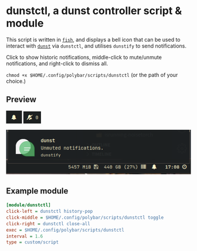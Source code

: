 # dunstctl, a dunst controller script & module

This script is written in [`fish`](https://fishshell.com/), and displays a bell
icon that can be used to interact with [`dunst`](https://github.com/dunst-project/dunst)
via `dunstctl`, and utilises `dunstify` to send notifications.

Click to show historic notifications, middle-click to mute/unmute notifications,
and right-click to dismiss all.

`chmod +x $HOME/.config/polybar/scripts/dunstctl` (or the path of your choice.)

## Preview

![dunst](dunstctl-0.png)
![dunst-pause](dunstctl-1.png)

![dunst-notif](dunstctl-2.png)

## Example module

```ini
[module/dunstctl]
click-left = dunstctl history-pop
click-middle = $HOME/.config/polybar/scripts/dunstctl toggle
click-right = dunstctl close-all
exec = $HOME/.config/polybar/scripts/dunstctl
interval = 1.6
type = custom/script
```
